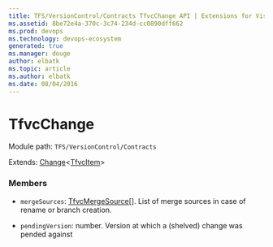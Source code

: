 ```yaml
---
title: TFS/VersionControl/Contracts TfvcChange API | Extensions for Visual Studio Team Services
ms.assetid: 8be72e4a-370c-3c74-234d-cc0890dff662
ms.prod: devops
ms.technology: devops-ecosystem
generated: true
ms.manager: douge
author: elbatk
ms.topic: article
ms.author: elbatk
ms.date: 08/04/2016
---
```


# TfvcChange

Module path: `TFS/VersionControl/Contracts`

Extends: [Change](../../../TFS/VersionControl/Contracts/Change.md)&lt;[TfvcItem](../../../TFS/VersionControl/Contracts/TfvcItem.md)&gt;

### Members

* `mergeSources`: [TfvcMergeSource](../../../TFS/VersionControl/Contracts/TfvcMergeSource.md)[]. List of merge sources in case of rename or branch creation.

* `pendingVersion`: number. Version at which a (shelved) change was pended against

